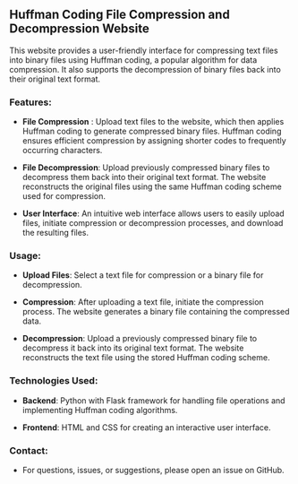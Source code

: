 ## Huffman Coding File Compression and Decompression Website

This website provides a user-friendly interface for compressing text files into binary files using Huffman coding, a popular algorithm for data compression. It also supports the decompression of binary files back into their original text format.

###  Features:
  - **File Compression** : Upload text files to the website, which then applies Huffman coding to generate compressed binary files. Huffman coding ensures efficient compression by assigning shorter codes to frequently occurring characters.

  - **File Decompression**: Upload previously compressed binary files to decompress them back into their original text format. The website reconstructs the original files using the same Huffman coding scheme used for compression.

  - **User Interface**: An intuitive web interface allows users to easily upload files, initiate compression or decompression processes, and download the resulting files.

### Usage:
  - **Upload Files**: Select a text file for compression or a binary file for decompression.

  - **Compression**: After uploading a text file, initiate the compression process. The website generates a binary file containing the compressed data.

  - **Decompression**: Upload a previously compressed binary file to decompress it back into its original text format. The website reconstructs the text file using the stored Huffman coding scheme.

### Technologies Used:
  - **Backend**: Python with Flask framework for handling file operations and implementing Huffman coding algorithms.

  - **Frontend**: HTML and CSS for creating an interactive user interface.

### Contact:
  - For questions, issues, or suggestions, please open an issue on GitHub.

